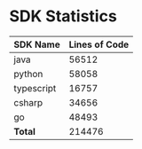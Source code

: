 # SDK Statistics

| SDK Name | Lines of Code |
| -------- | ------------- |
| java | 56512 |
| python | 58058 |
| typescript | 16757 |
| csharp | 34656 |
| go | 48493 |
| **Total** | 214476 |
